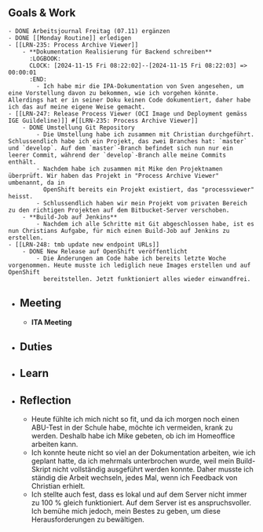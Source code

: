 ## Goals & Work
	- DONE Arbeitsjournal Freitag (07.11) ergänzen
	- DONE [[Monday Routine]] erledigen
	- [[LRN-235: Process Archive Viewer]]
		- **Dokumentation Realisierung für Backend schreiben**
		  :LOGBOOK:
		  CLOCK: [2024-11-15 Fri 08:22:02]--[2024-11-15 Fri 08:22:03] =>  00:00:01
		  :END:
			- Ich habe mir die IPA-Dokumentation von Sven angesehen, um eine Vorstellung davon zu bekommen, wie ich vorgehen könnte. Allerdings hat er in seiner Doku keinen Code dokumentiert, daher habe ich das auf meine eigene Weise gemacht.
	- [[LRN-247: Release Process Viewer (OCI Image und Deployment gemäss IGE Guildeline)]] #[[LRN-235: Process Archive Viewer]]
		- DONE Umstellung Git Repository
			- Die Umstellung habe ich zusammen mit Christian durchgeführt. Schlussendlich habe ich ein Projekt, das zwei Branches hat: `master` und `develop`. Auf dem `master`-Branch befindet sich nun nur ein leerer Commit, während der `develop`-Branch alle meine Commits enthält.
			- Nachdem habe ich zusammen mit Mike den Projektnamen überprüft. Wir haben das Projekt in "Process Archive Viewer" umbenannt, da in 
			  OpenShift bereits ein Projekt existiert, das "processviewer" heisst.
			- Schlussendlich haben wir mein Projekt vom privaten Bereich zu den richtigen Projekten auf dem Bitbucket-Server verschoben.
		- **Build-Job auf Jenkins**
			- Nachdem ich alle Schritte mit Git abgeschlossen habe, ist es nun Christians Aufgabe, für mich einen Build-Job auf Jenkins zu erstellen.
	- [[LRN-248: tmb update new endpoint URLs]]
		- DONE New Release auf OpenShift veröffentlicht
			- Die Änderungen am Code habe ich bereits letzte Woche vorgenommen. Heute musste ich lediglich neue Images erstellen und auf OpenShift 
			  bereitstellen. Jetzt funktioniert alles wieder einwandfrei.
- ## Meeting
	- **ITA Meeting**
- ## Duties
- ## Learn
- ## Reflection
	- Heute fühlte ich mich nicht so fit, und da ich morgen noch einen ABU-Test in der Schule habe, möchte ich vermeiden, krank zu werden. Deshalb habe ich Mike gebeten, ob ich im Homeoffice arbeiten kann.
	- Ich konnte heute nicht so viel an der Dokumentation arbeiten, wie ich geplant hatte, da ich mehrmals unterbrochen wurde, weil mein Build-Skript nicht vollständig ausgeführt werden konnte. Daher musste ich ständig die Arbeit wechseln, jedes Mal, wenn ich Feedback von Christian erhielt.
	- Ich stellte auch fest, dass es lokal und auf dem Server nicht immer zu 100 % gleich funktioniert. Auf dem Server ist es anspruchsvoller. Ich bemühe mich jedoch, mein Bestes zu geben, um diese Herausforderungen zu bewältigen.